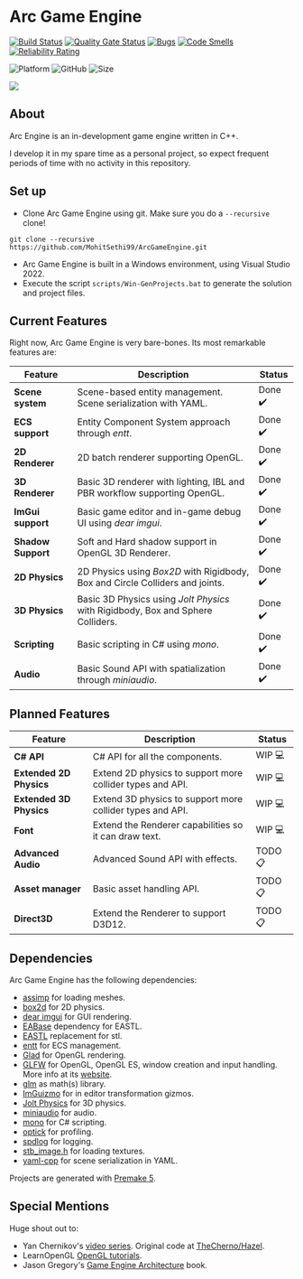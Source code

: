 # Arc Game Engine

[![Build Status](https://github.com/MohitSethi99/ArcEngine/workflows/build/badge.svg)](https://github.com/MohitSethi99/ArcEngine/actions?workflow=build)
[![Quality Gate Status](https://sonarcloud.io/api/project_badges/measure?project=MohitSethi99_ArcGameEngine&metric=alert_status)](https://sonarcloud.io/summary/new_code?id=MohitSethi99_ArcGameEngine)
[![Bugs](https://sonarcloud.io/api/project_badges/measure?project=MohitSethi99_ArcGameEngine&metric=bugs)](https://sonarcloud.io/summary/new_code?id=MohitSethi99_ArcGameEngine)
[![Code Smells](https://sonarcloud.io/api/project_badges/measure?project=MohitSethi99_ArcGameEngine&metric=code_smells)](https://sonarcloud.io/summary/new_code?id=MohitSethi99_ArcGameEngine)
[![Reliability Rating](https://sonarcloud.io/api/project_badges/measure?project=MohitSethi99_ArcGameEngine&metric=reliability_rating)](https://sonarcloud.io/summary/new_code?id=MohitSethi99_ArcGameEngine)

![Platform](https://img.shields.io/badge/platform-Windows-blue?style=flat-square)
![GitHub](https://img.shields.io/github/license/MohitSethi99/ArcEngine?color=blue&style=flat-square)
![Size](https://img.shields.io/github/repo-size/MohitSethi99/ArcEngine?style=flat-square)

![](https://github.com/MohitSethi99/ArcEngine/blob/main/.github/resources/Sponza.png)

## About

Arc Engine is an in-development game engine written in C++.

I develop it in my spare time as a personal project, so expect frequent periods of time with no activity in this repository.

## Set up

- Clone Arc Game Engine using git. Make sure you do a ```--recursive``` clone!
```
git clone --recursive https://github.com/MohitSethi99/ArcGameEngine.git
```
- Arc Game Engine is built in a Windows environment, using Visual Studio 2022.
- Execute the script `scripts/Win-GenProjects.bat` to generate the solution and project files.

## Current Features

Right now, Arc Game Engine is very bare-bones. Its most remarkable features are:

| Feature               | Description                                                                           | Status   |
| -------               | -----------                                                                           | ------   |
| **Scene system**      | Scene-based entity management. Scene serialization with YAML.                         | Done ✔️ |
| **ECS support**       | Entity Component System approach through *entt*.                                      | Done ✔️ |
| **2D Renderer**       | 2D batch renderer supporting OpenGL.                                                  | Done ✔️ |
| **3D Renderer**       | Basic 3D renderer with lighting, IBL and PBR workflow supporting OpenGL.              | Done ✔️ |
| **ImGui support**     | Basic game editor and in-game debug UI using *dear imgui*.                            | Done ✔️ |
| **Shadow Support**    | Soft and Hard shadow support in OpenGL 3D Renderer.                                   | Done ✔️ |
| **2D Physics**        | 2D Physics using *Box2D* with Rigidbody, Box and Circle Colliders and joints.         | Done ✔️ |
| **3D Physics**        | Basic 3D Physics using *Jolt Physics* with Rigidbody, Box and Sphere Colliders.   	  | Done ✔️ |
| **Scripting**         | Basic scripting in C# using *mono*.                                                   | Done ✔️ |
| **Audio**             | Basic Sound API with spatialization through *miniaudio*.                              | Done ✔️ |

## Planned Features

| Feature                | Description                                               | Status   |
| -------                | -----------                                               | ------   |
| **C# API**             | C# API for all the components.                            | WIP 💻  |
| **Extended 2D Physics**| Extend 2D physics to support more collider types and API. | WIP 💻  |
| **Extended 3D Physics**| Extend 3D physics to support more collider types and API. | WIP 💻  |
| **Font**               | Extend the Renderer capabilities so it can draw text.     | WIP 💻  |
| **Advanced Audio**     | Advanced Sound API with effects.                          | TODO 📋 |
| **Asset manager**      | Basic asset handling API.                                 | TODO 📋 |
| **Direct3D**           | Extend the Renderer to support D3D12.                     | TODO 📋 |

## Dependencies

Arc Game Engine has the following dependencies:

  - [assimp](https://github.com/assimp/assimp) for loading meshes.
  - [box2d](https://github.com/erincatto/box2d.git) for 2D physics.
  - [dear imgui](https://github.com/ocornut/imgui) for GUI rendering.
  - [EABase](https://github.com/electronicarts/EABase) dependency for EASTL.
  - [EASTL](https://github.com/electronicarts/EASTL) replacement for stl.
  - [entt](https://github.com/skypjack/entt) for ECS management.
  - [Glad](https://glad.dav1d.de) for OpenGL rendering.
  - [GLFW](https://github.com/glfw/glfw) for OpenGL, OpenGL ES, window creation and input handling. More info at its [website](https://www.glfw.org/).
  - [glm](https://github.com/g-truc//glm) as math(s) library.
  - [ImGuizmo](https://github.com/CedricGuillemet/ImGuizmo) for in editor transformation gizmos.
  - [Jolt Physics](https://github.com/jrouwe/JoltPhysics) for 3D physics.
  - [miniaudio](https://github.com/mackron/miniaudio) for audio.
  - [mono](https://github.com/mono/mono) for C# scripting.
  - [optick](https://github.com/bombomby/optick) for profiling.
  - [spdlog](https://github.com/gabime/spdlog) for logging.
  - [stb_image.h](https://github.com/nothings/stb) for loading textures.
  - [yaml-cpp](https://github.com/jbeder/yaml-cpp) for scene serialization in YAML.

Projects are generated with [Premake 5](https://github.com/premake/premake-core/releases).

## Special Mentions

Huge shout out to:

  - Yan Chernikov's [video series](https://www.youtube.com/playlist?list=PLlrATfBNZ98dC-V-N3m0Go4deliWHPFwT). Original code at [TheCherno/Hazel](https://github.com/TheCherno/Hazel).
  - LearnOpenGL [OpenGL tutorials](https://learnopengl.com).
  - Jason Gregory's [Game Engine Architecture](https://www.gameenginebook.com) book.
  
